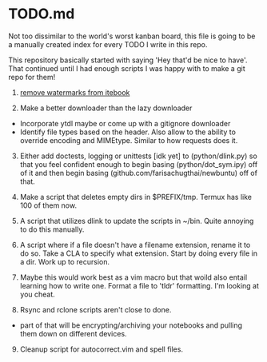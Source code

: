 # TODO.md

Not too dissimilar to the world's worst kanban board, this file is going to be a
manually created index for every TODO I write in this repo.

This repository basically started with saying 'Hey that'd be nice to have'.
That continued until I had enough scripts I was happy with to make a git repo
for them!

1. [remove watermarks from itebook](github.com/ShadonSniper/RemoveWatermark)

2. Make a better downloader than the lazy downloader
  - Incorporate ytdl maybe or come up with a gitignore downloader
  - Identify file types based on the header. Also allow to the ability to
    override encoding and MIMEtype. Similar to how requests does it.

3. Either add doctests, logging or unittests [idk yet] to (python/dlink.py) so
   that you feel confident enough to begin basing (python/dot_sym.ipy) off of
   it and then begin basing (github.com/farisachugthai/newbuntu) off of that.

4. Make a script that deletes empty dirs in $PREFIX/tmp. Termux has like 100
   of them now.

5. A script that utilizes dlink to update the scripts in ~/bin.
   Quite annoying to do this manually.

6. A script where if a file doesn't have a filename extension, rename it to do
   so.
   Take a CLA to specify what extension.
   Start by doing every file in a dir. Work up to recursion.

7. Maybe this would work best as a vim macro but that woild also entail
   learning how to write one. Format a file to 'tldr' formatting. I'm looking
   at you cheat.

8. Rsync and rclone scripts aren't close to done.
  - part of that will be encrypting/archiving your notebooks and pulling
    them down on different devices.

9. Cleanup script for autocorrect.vim and spell files.
